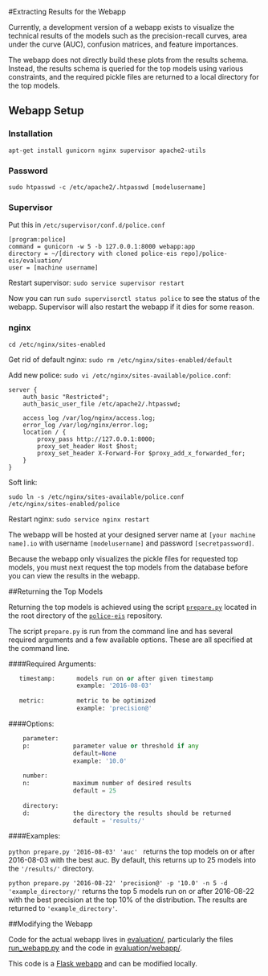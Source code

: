 #Extracting Results for the Webapp

Currently, a development version of a webapp exists to visualize the technical results of the models such as the precision-recall curves, area under the curve (AUC), confusion matrices, and feature importances.

The webapp does not directly build these plots from the results schema. Instead, the results schema is queried for the top models using various constraints, and the required pickle files are returned to a local directory for the top models.

## Webapp Setup

### Installation

`apt-get install gunicorn nginx supervisor apache2-utils`

### Password

`sudo htpasswd -c /etc/apache2/.htpasswd [modelusername]`

### Supervisor

Put this in `/etc/supervisor/conf.d/police.conf`

```
[program:police]
command = gunicorn -w 5 -b 127.0.0.1:8000 webapp:app
directory = ~/[directory with cloned police-eis repo]/police-eis/evaluation/
user = [machine username]
```

Restart supervisor: `sudo service supervisor restart`

Now you can run `sudo supervisorctl status police` to see the status of the
webapp. Supervisor will also restart the webapp if it dies for some reason.

### nginx

`cd /etc/nginx/sites-enabled`

Get rid of default nginx:
`sudo rm /etc/nginx/sites-enabled/default`

Add new police:
`sudo vi /etc/nginx/sites-available/police.conf`:

```
server {
    auth_basic "Restricted";
    auth_basic_user_file /etc/apache2/.htpasswd;

    access_log /var/log/nginx/access.log;
    error_log /var/log/nginx/error.log;
    location / {
        proxy_pass http://127.0.0.1:8000;
        proxy_set_header Host $host;
        proxy_set_header X-Forward-For $proxy_add_x_forwarded_for;
    }
}
```

Soft link:
```
sudo ln -s /etc/nginx/sites-available/police.conf
/etc/nginx/sites-enabled/police
```

Restart nginx: `sudo service nginx restart`

The webapp will be hosted at your designed server name at `[your machine name].io` with username `[modelusername]` and password `[secretpassword]`.

Because the webapp only visualizes the pickle files for requested top models, you must next request the top models from the database before you can view the results in the webapp.


##Returning the Top Models

Returning the top models is achieved using the script [`prepare.py`](../prepare.py) located in the root directory of the [`police-eis`](../) repository.

The script `prepare.py` is run from the command line and has several required arguments and a few available options. These are all specified at the command line.

####Required Arguments:

  ```Python
     timestamp:      models run on or after given timestamp
                     example: '2016-08-03'
                  
     metric:         metric to be optimized
                     example: 'precision@'
  ```

####Options:
  ```Python
      parameter:
      p:            parameter value or threshold if any
                    default=None
                    example: '10.0'
                    
      number:
      n:            maximum number of desired results
                    default = 25
      
      directory:  
      d:            the directory the results should be returned
                    default = 'results/'
  ```

####Examples:

`python prepare.py '2016-08-03' 'auc' ` returns the top models on or after 2016-08-03 with the best auc. By default, this returns up to 25 models into the `'/results/'` directory.

`python prepare.py '2016-08-22' 'precision@' -p '10.0' -n 5 -d 'example_directory/'` returns the top 5 models run on or after 2016-08-22 with the best precision at the top 10% of the distribution. The results are returned to `'example_directory'`. 


##Modifying the Webapp

Code for the actual webapp lives in [evaluation/](../evaluation/), particularly the files [run_webapp.py](../evaluation/run_webapp.py) and the code in [evaluation/webapp/](../evaluation/webapp/). 

This code is a [Flask webapp](http://flask.pocoo.org) and can be modified locally. 

